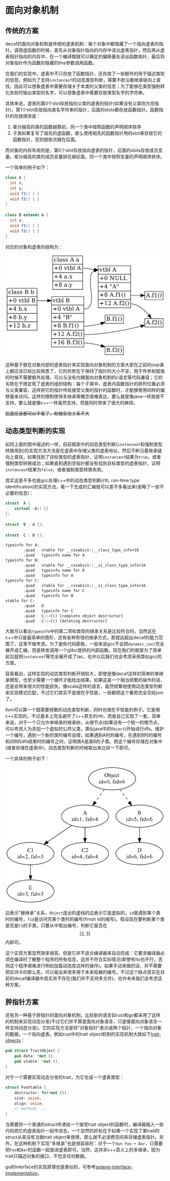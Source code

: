 # 面向对象机制

## 传统的方案

decaf的面向对象机制是传统的虚表机制：每个对象中都隐藏了一个指向虚表的指针。调用虚函数的时候，首先从对象指针指向的内存中读出虚表指针，然后再从虚表指针指向的内存中，在一个编译期就可以确定的偏移量处读出函数指针，最后将对象指针作为函数的隐藏的this参数调用函数。

在我们的实现中，虚表中不只存放了函数指针，还存放了一些额外的用于描述类型的信息。例如为了支持`instanceof`的动态类型判断，需要不断沿着继承链向上查找，因此可以想象虚表中需要存储关于本类的父类的信息；为了能够在类型强制转化失败时输出类型的名字，可以想象虚表中需要存放类型名字的字符串。

具体来说，虚表的第0个slot存放指向父类的虚表的指针(如果没有父类则为空指针)，第1个slot存放指向类名字符串的指针，后面的slots都存放函数指针。函数指针的存放顺序是：

1. 辈分越高的类的函数越靠前，同一个类中按照函数的声明顺序排序
2. 子类如果复写了祖先的虚函数，那么使用祖先的函数指针用的slot来存放它的函数指针，否则就依次跟在后面。

而对象的内存布局则是，第0个slot存放指向虚表的指针，后面的slots存放成员变量。辈分越高的类的成员变量排在越前面，同一个类中按照变量的声明顺序排序。

一个简单的例子如下：

```java
class A {
  int x;
  int y;
  void f1() { }
  void f2() { }
}

class B extends A {
  int z;
  void f1() { }
  void f3() { }
}
```

对应的对象和虚表的结构为：

![obj](./pic/obj.png)

这种基于嵌在对象内部的虚表指针来实现面向对象机制的方案大家在之前的oop课上都应该已经比较熟悉了，它的优势在于保持了指针的大小不变，用于传参和赋值的时候不需要额外处理，可以与没有内建面向对象机制的c语言等代码兼容；它的劣势在于限定死了虚表的组织结构：每个子类中，虚表内函数指针的排列位置必须与父类兼容，这样把它的指针传给接受父类的指针的函数时，才能够使用同样的偏移量来访问。这样的限制使得多继承等概念很难表达，要么就是像java一样直接不支持，要么就是像c++一样虽然支持，但是同时带来了很大的麻烦。

~~后面应该都可以不看了，和做实验关系不大~~

## 动态类型判断的实现

如同上面的图中描述的一样，目前框架中的动态类型判断(`instanceof`和强制类型转换用到)的实现方法方法是在虚表中存储父类的虚表地址，然后不断沿着继承链向上查找，如果找到了目标类型的虚表指针，证明`instanceof`结果为`true`，或者强制类型转换成功；如果直到遇到空指针都没有找到目标类型的虚表指针，证明`instanceof`结果为`false`，或者强制类型转换失败。

其实这差不多也是gcc处理c++中的动态类型判断(rtti, run-time type identification)的实现方法，看一下生成的汇编就可以差不多看出来(省略了一些不必要的信息)：

```cpp
struct  A {
    virtual ~A() {}
};

struct  B : A {};

struct  C : B {};
```

```x86asm
typeinfo for A:
        .quad   vtable for __cxxabiv1::__class_type_info+16
        .quad   typeinfo name for A
typeinfo for B:
        .quad   vtable for __cxxabiv1::__si_class_type_info+16
        .quad   typeinfo name for B
        .quad   typeinfo for A
typeinfo for C:
        .quad   vtable for __cxxabiv1::__si_class_type_info+16
        .quad   typeinfo name for C
        .quad   typeinfo for B
vtable for C:
        .quad   0
        .quad   typeinfo for C
        .quad   C::~C() [complete object destructor]
        .quad   C::~C() [deleting destructor]
```

大致可以看出`typeinfo`中的第二项和类型的继承关系是比较符合的。当然这在c++中只是最简单的情形，还有各种奇怪的继承方式，那就远超出decaf的能力范围了，这里不做考虑。为了避免代码膨胀，一般来说gcc不会把`dynamic_cast`完全展开成汇编，而是转发调用一个glibc提供的内部函数。现在我们的框架为了简单起见就把`instanceof`等完全展开成了tac，也许以后我们也会考虑采用类似gcc的方案。

容易看出，这样实现的动态类型判断开销较大，即使是像decaf这样的简单的单继承模型，也至少需要一个循环才能给出结果。如果这是一个相当频繁的操作的话，还是会带来很大的性能损失。像scala这样的语言，虽然频繁地使用动态类型判断来实现模式匹配，不过它们其实不是很在乎性能，一般都把这个重担完全交给jvm了。

llvm可以算一个既需要频繁的动态类型判断，同时也很在乎性能的例子。它是用c++实现的，不过基本上完全避开了c++原生的rtti，而是自己实现了一套。简单来说，对于一个只允许单继承的继承树，从根节点(如果没有一个统一的根节点，可以考虑人为添加一个虚拟的公共父类，类似java中的`Object`)开始进行dfs。维护一个编号，遇到一个新的类时编号自增，如果遇到A时的编号，在遇到B时的编号和对B的dfs结束时的编号之间，证明类A是类B的子类。把这个编号存储在对象中(或者存储在虚表中)，动态类型判断的时候取出来比较一下即可。

一个具体的例子如下：

![inheritance](pic/inheritance.png)

边表示"被继承"关系，`Object`连出的虚线的边表示它是虚拟的，`id`是遇到某个类时的编号，`fid`是访问完某个类时的编号(finish id的缩写)。假设现在要判断某个类是否是`C1`的子类，只要从中取出编号，判断它是否在$$[2, 3]$$内即可。

这个实现方案显然效率很高，但是它并不适合编译器来自动完成：它要求编译器必须在编译时了解整个程序的所有信息，这并不符合实际情况(即使有lto也不行，否则这个程序很难进行例如加载动态库这样的操作)。如果手动来做的话，并不需要把区间卡的那么死，可以留出来很多用于未来拓展的编号。不过这个缺点其实在目前的decaf编译器中其实并不存在(我们并不支持多文件)，也许未来我们会考虑这种方案。

## 胖指针方案

还有另一种基于胖指针的面向对象机制，比较新的语言如rust和go都采用了这样的机制来实现动态分发(不过它们并不算是面向对象语言，只是像面向对象语言一样支持动态分发)。它的实现方法是将"对象指针"表示成两个指针，一个指向对象的数据，一个指向虚表。例如rust中的trait object机制的实现机制大致如下[trait-objects](https://doc.rust-lang.org/1.30.0/book/first-edition/trait-objects.html)：

```rust
pub struct TraitObject {
    pub data: *mut (),
    pub vtable: *mut (),
}
```

对于一个需要实现动态分发的trait，为它生成一个虚表类型：

```rust
struct FooVtable {
    destructor: fn(*mut ()),
    size: usize,
    align: usize,
    // methods ...
}
```

当需要将一个普通的struct传递给一个接受trait object的函数时，编译器插入一些代码把它的虚表指针一起传进去。一个显然的好处在于如果一个实现了某trait的struct从来没有当做trait object来使用，那么就不必浪费空间来存储虚表指针。另外，在这种机制下实现"多继承"也是很容易的：对于一个`dyn Foo + Bar`，只需要把`Foo`和`Bar`的函数一起放进虚表即可。当然，这并非c++意义上的多继承，因为trait只描述对象的接口，不包含任何数据。

go的interface的实现原理也是类似的，可参考[golang-interface-implementation](https://www.tapirgames.com/blog/golang-interface-implementation)。

